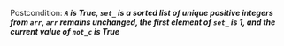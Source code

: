 Postcondition: ***`A` is True, `set_` is a sorted list of unique positive integers from `arr`, `arr` remains unchanged, the first element of `set_` is 1, and the current value of `not_c` is True***